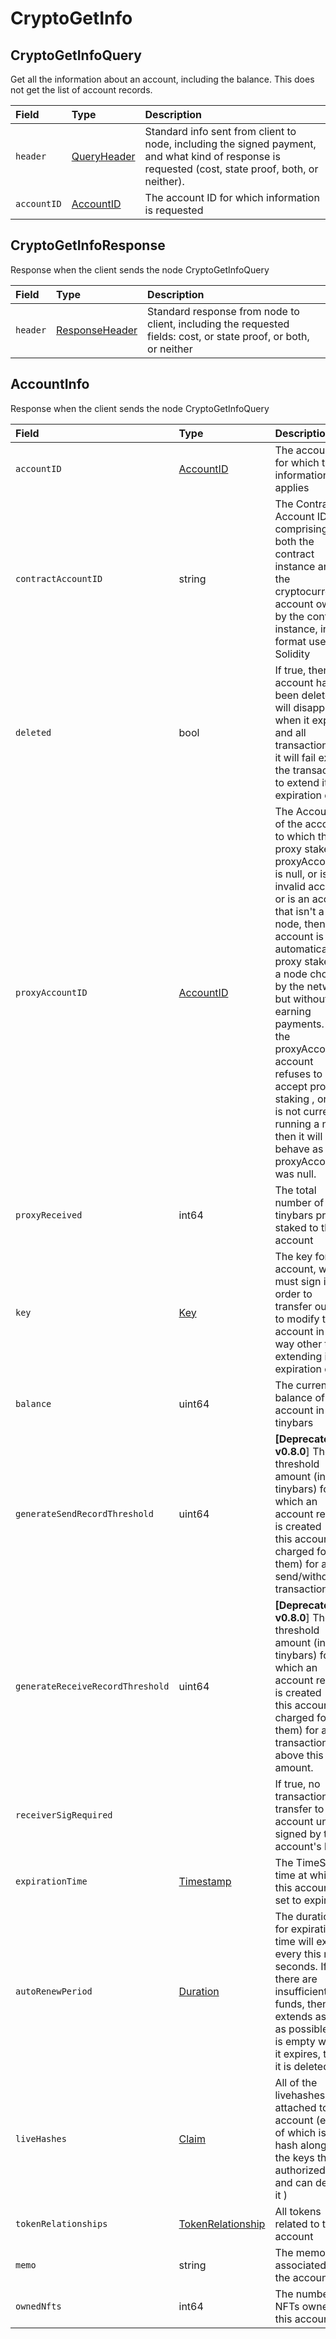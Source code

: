 # CryptoGetInfo

## CryptoGetInfoQuery

Get all the information about an account, including the balance. This does not get the list of account records.

| Field | Type | Description |
| :--- | :--- | :--- |
| `header` | [QueryHeader](../miscellaneous/queryheader.md) | Standard info sent from client to node, including the signed payment, and what kind of response is requested \(cost, state proof, both, or neither\). |
| `accountID` | [AccountID](../basic-types/accountid.md) | The account ID for which information is requested |

## CryptoGetInfoResponse

Response when the client sends the node CryptoGetInfoQuery

| Field | Type | Description |
| :--- | :--- | :--- |
| `header` | [ResponseHeader](../miscellaneous/responseheader.md#responseheader) | Standard response from node to client, including the requested fields: cost, or state proof, or both, or neither |

## AccountInfo

Response when the client sends the node CryptoGetInfoQuery

| Field | Type | Description |
| :--- | :--- | :--- |
| `accountID` | [AccountID](../basic-types/accountid.md) | The account ID for which this information applies |
| `contractAccountID` | string | The Contract Account ID comprising of both the contract instance and the cryptocurrency account owned by the contract instance, in the format used by Solidity |
| `deleted` | bool | If true, then this account has been deleted, it will disappear when it expires, and all transactions for it will fail except the transaction to extend its expiration date |
| `proxyAccountID` | [AccountID](../basic-types/accountid.md) | The Account ID of the account to which this is proxy staked. If proxyAccountID is null, or is an invalid account, or is an account that isn't a node, then this account is automatically proxy staked to a node chosen by the network, but without earning payments. If the proxyAccountID account refuses to accept proxy staking , or if it is not currently running a node, then it will behave as if proxyAccountID was null. |
| `proxyReceived` | int64 | The total number of tinybars proxy staked to this account |
| `key` | [Key](../basic-types/key.md) | The key for the account, which must sign in order to transfer out, or to modify the account in any way other than extending its expiration date. |
| `balance` | uint64 | The current balance of account in tinybars |
| `generateSendRecordThreshold` | uint64 | **\[Deprecated v0.8.0**\] The threshold amount \(in tinybars\) for which an account record is created \(and this account charged for them\) for any send/withdraw transaction. |
| `generateReceiveRecordThreshold` | uint64 | **\[Deprecated v0.8.0**\] The threshold amount \(in tinybars\) for which an account record is created \(and this account charged for them\) for any transaction above this amount. |
| `receiverSigRequired` |  | If true, no transaction can transfer to this account unless signed by this account's key |
| `expirationTime` | [Timestamp](../miscellaneous/timestamp.md#timestamp) | The TimeStamp time at which this account is set to expire |
| `autoRenewPeriod` | [Duration](../miscellaneous/duration.md) | The duration for expiration time will extend every this many seconds. If there are insufficient funds, then it extends as long as possible. If it is empty when it expires, then it is deleted. |
| `liveHashes` | [Claim](cryptoaddclaim.md#claim) | All of the livehashes attached to the account \(each of which is a hash along with the keys that authorized it and can delete it \) |
| `tokenRelationships` | [TokenRelationship](../basic-types/tokenrelationship.md) | All tokens related to this account |
| `memo` | string | The memo associated with the account |
| `ownedNfts` | int64 | The number of NFTs owned by this account |

#### 

